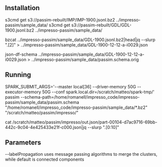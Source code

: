 ## Installation

s3cmd get s3://passim-rebuilt/IMP/IMP-1900.jsonl.bz2 ../impresso-passim/sample_data/
s3cmd get s3://passim-rebuilt/GDL/GDL-1900.jsonl.bz2 ../impresso-passim/sample_data/

bzcat ../impresso-passim/sample_data/GDL-1900.jsonl.bz2|head|jq --slurp ".[2]" > ../impresso-passim/sample_data/GDL-1900-12-12-a-i0029.json

json-df-schema ../impresso-passim/sample_data/GDL-1900-12-12-a-i0029.json > ../impresso-passim/sample_data/passim.schema.orig

## Running

SPARK_SUBMIT_ARGS='--master local[36] --driver-memory 50G --executor-memory 50G --conf spark.local.dir=/scratch/matteo/spark-tmp/' passim --schema-path=/home/romanell/impresso_code/impresso-passim/sample_data/passim.schema  "/home/romanell/impresso_code/impresso-passim/sample_data/*.bz2" "/scratch/matteo/passim/impresso/"

cat /scratch/matteo/passim/impresso/out.json/part-00104-d7ac9716-69bb-442c-9c04-4e425433e21f-c000.json|jq --slurp ".[0:10]"

## Parameters

--labelPropagation uses message passing algorithms to merge the clusters, while default is connected components

